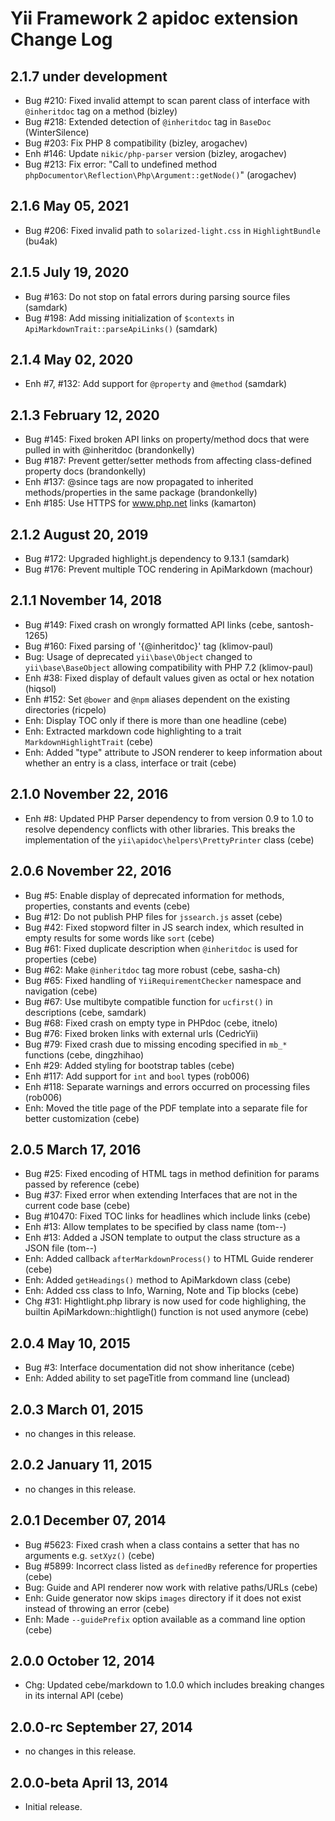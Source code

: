Yii Framework 2 apidoc extension Change Log
===========================================

2.1.7 under development
-----------------------

- Bug #210: Fixed invalid attempt to scan parent class of interface with `@inheritdoc` tag on a method (bizley)
- Bug #218: Extended detection of `@inheritdoc` tag in `BaseDoc` (WinterSilence)
- Bug #203: Fix PHP 8 compatibility (bizley, arogachev)
- Enh #146: Update `nikic/php-parser` version (bizley, arogachev)
- Bug #213: Fix error: "Call to undefined method `phpDocumentor\Reflection\Php\Argument::getNode()`" (arogachev)


2.1.6 May 05, 2021
------------------

- Bug #206: Fixed invalid path to `solarized-light.css` in `HighlightBundle` (bu4ak)


2.1.5 July 19, 2020
-------------------

- Bug #163: Do not stop on fatal errors during parsing source files (samdark)
- Bug #198: Add missing initialization of `$contexts` in `ApiMarkdownTrait::parseApiLinks()` (samdark)


2.1.4 May 02, 2020
------------------

- Enh #7, #132: Add support for `@property` and `@method` (samdark)


2.1.3 February 12, 2020
-----------------------

- Bug #145: Fixed broken API links on property/method docs that were pulled in with @inheritdoc (brandonkelly)
- Bug #187: Prevent getter/setter methods from affecting class-defined property docs (brandonkelly)
- Enh #137: @since tags are now propagated to inherited methods/properties in the same package (brandonkelly)
- Enh #185: Use HTTPS for www.php.net links (kamarton)


2.1.2 August 20, 2019
---------------------

- Bug #172: Upgraded highlight.js dependency to 9.13.1 (samdark)
- Bug #176: Prevent multiple TOC rendering in ApiMarkdown (machour)


2.1.1 November 14, 2018
-----------------------

- Bug #149: Fixed crash on wrongly formatted API links (cebe, santosh-1265)
- Bug #160: Fixed parsing of '{@inheritdoc}' tag (klimov-paul)
- Bug: Usage of deprecated `yii\base\Object` changed to `yii\base\BaseObject` allowing compatibility with PHP 7.2 (klimov-paul)
- Enh #38: Fixed display of default values given as octal or hex notation (hiqsol)
- Enh #152: Set `@bower` and `@npm` aliases dependent on the existing directories (ricpelo)
- Enh: Display TOC only if there is more than one headline (cebe)
- Enh: Extracted markdown code highlighting to a trait `MarkdownHighlightTrait` (cebe)
- Enh: Added "type" attribute to JSON renderer to keep information about whether an entry is a class, interface or trait (cebe)


2.1.0 November 22, 2016
-----------------------

- Enh #8: Updated PHP Parser dependency to from version 0.9 to 1.0 to resolve dependency conflicts with other libraries. This breaks the implementation of the `yii\apidoc\helpers\PrettyPrinter` class (cebe)


2.0.6 November 22, 2016
-----------------------

- Bug #5: Enable display of deprecated information for methods, properties, constants and events (cebe)
- Bug #12: Do not publish PHP files for `jssearch.js` asset (cebe)
- Bug #42: Fixed stopword filter in JS search index, which resulted in empty results for some words like `sort` (cebe)
- Bug #61: Fixed duplicate description when `@inheritdoc` is used for properties (cebe)
- Bug #62: Make `@inheritdoc` tag more robust (cebe, sasha-ch)
- Bug #65: Fixed handling of `YiiRequirementChecker` namespace and navigation (cebe)
- Bug #67: Use multibyte compatible function for `ucfirst()` in descriptions (cebe, samdark)
- Bug #68: Fixed crash on empty type in PHPdoc (cebe, itnelo)
- Bug #76: Fixed broken links with external urls (CedricYii)
- Bug #79: Fixed crash due to missing encoding specified in `mb_*` functions (cebe, dingzhihao)
- Enh #29: Added styling for bootstrap tables (cebe)
- Enh #117: Add support for `int` and `bool` types (rob006)
- Enh #118: Separate warnings and errors occurred on processing files (rob006)
- Enh: Moved the title page of the PDF template into a separate file for better customization (cebe)


2.0.5 March 17, 2016
--------------------

- Bug #25: Fixed encoding of HTML tags in method definition for params passed by reference (cebe)
- Bug #37: Fixed error when extending Interfaces that are not in the current code base (cebe)
- Bug #10470: Fixed TOC links for headlines which include links (cebe)
- Enh #13: Allow templates to be specified by class name (tom--)
- Enh #13: Added a JSON template to output the class structure as a JSON file (tom--)
- Enh: Added callback `afterMarkdownProcess()` to HTML Guide renderer (cebe)
- Enh: Added `getHeadings()` method to ApiMarkdown class (cebe)
- Enh: Added css class to Info, Warning, Note and Tip blocks (cebe)
- Chg #31: Hightlight.php library is now used for code highlighing, the builtin ApiMarkdown::hightligh() function is not used anymore (cebe)


2.0.4 May 10, 2015
------------------

- Bug #3: Interface documentation did not show inheritance (cebe)
- Enh: Added ability to set pageTitle from command line (unclead)


2.0.3 March 01, 2015
--------------------

- no changes in this release.


2.0.2 January 11, 2015
----------------------

- no changes in this release.


2.0.1 December 07, 2014
-----------------------

- Bug #5623: Fixed crash when a class contains a setter that has no arguments e.g. `setXyz()` (cebe)
- Bug #5899: Incorrect class listed as `definedBy` reference for properties (cebe)
- Bug: Guide and API renderer now work with relative paths/URLs (cebe)
- Enh: Guide generator now skips `images` directory if it does not exist instead of throwing an error (cebe)
- Enh: Made `--guidePrefix` option available as a command line option (cebe)


2.0.0 October 12, 2014
----------------------

- Chg: Updated cebe/markdown to 1.0.0 which includes breaking changes in its internal API (cebe)

2.0.0-rc September 27, 2014
---------------------------

- no changes in this release.


2.0.0-beta April 13, 2014
-------------------------

- Initial release.

